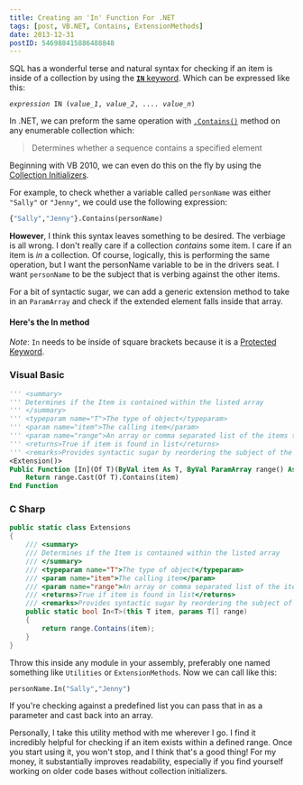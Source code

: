 ```yaml
---
title: Creating an 'In' Function For .NET
tags: [post, VB.NET, Contains, ExtensionMethods]
date: 2013-12-31
postID: 546988415886488848
---
```


<!--
'TODO: . Yoda Conditions
http://bytes.com/topic/visual-basic-net/answers/499226-vb-net-equivalent-sql-function
http://www.codinghorror.com/blog/2012/07/new-programming-jargon.html
-->

SQL has a wonderful terse and natural syntax for checking if an item is inside of a collection by using the [**`IN`** keyword][SQL IN].  Which can be expressed like this:

<pre class="prettyprint"><code class="SQL"><i>expression</i> IN (<i>value_1</i>, <i>value_2</i>, <i>.... value_n</i>)
</code></pre>

In .NET, we can preform the same operation with [`.Contains()`][Contains] method on any enumerable collection which:

> Determines whether a sequence contains a specified element

Beginning with VB 2010, we can even do this on the fly by using the [Collection Initializers][Collection Initializer].

For example, to check whether a variable called `personName` was either `"Sally"` or `"Jenny"`, we could use the following expression:


```vb
{"Sally","Jenny"}.Contains(personName)
```

**However**, I think this syntax leaves something to be desired.  The verbiage is all wrong.  I don't really care if a collection *contains* some item.  I care if an item is *in* a collection.  Of course, logically, this is performing the same operation, but I want the personName variable to be in the drivers seat.  I want `personName` to be the subject that is verbing against the other items.

For a bit of syntactic sugar, we can add a generic extension method to take in an `ParamArray` and check if the extended element falls inside that array.

#### Here's the **In** method

*Note*: `In` needs to be inside of square brackets because it is a [Protected Keyword][Protected Keyword].

### Visual Basic

```vb
''' <summary>
''' Determines if the Item is contained within the listed array
''' </summary>
''' <typeparam name="T">The type of object</typeparam>
''' <param name="item">The calling item</param>
''' <param name="range">An array or comma separated list of the items to check against the calling</param>
''' <returns>True if item is found in list</returns>
''' <remarks>Provides syntactic sugar by reordering the subject of the IEnumerable.Contains method</remarks>
<Extension()>
Public Function [In](Of T)(ByVal item As T, ByVal ParamArray range() As T) As Boolean
    Return range.Cast(Of T).Contains(item)
End Function
```

### C Sharp

```cs
public static class Extensions
{
    /// <summary>
    /// Determines if the Item is contained within the listed array
    /// </summary>
    /// <typeparam name="T">The type of object</typeparam>
    /// <param name="item">The calling item</param>
    /// <param name="range">An array or comma separated list of the items to check against the calling</param>
    /// <returns>True if item is found in list</returns>
    /// <remarks>Provides syntactic sugar by reordering the subject of the IEnumerable.Contains method</remarks>
    public static bool In<T>(this T item, params T[] range)
    {
        return range.Contains(item);
    }
}
```

Throw this inside any module in your assembly, preferably one named something like `Utilities` or `ExtensionMethods`.  Now we can call like this:

```vb
personName.In("Sally","Jenny")
```

If you're checking against a predefined list you can pass that in as a parameter and cast back into an array.

Personally, I take this utility method with me wherever I go.  I find it incredibly helpful for checking if an item exists within a defined range.  Once you start using it, you won't stop, and I think that's a good thing!  For my money, it substantially improves readability, especially if you find yourself working on older code bases without collection initializers.

[SQL IN]: http://technet.microsoft.com/en-us/library/ms177682.aspx
[Contains]: http://msdn.microsoft.com/en-us/library/system.linq.enumerable.contains.aspx
[Collection Initializer]: http://msdn.microsoft.com/en-us/library/dd293617(v=VS.100).aspx
[Protected Keyword]: http://msdn.microsoft.com/en-us/library/ksh7h19t(v=vs.90).aspx
